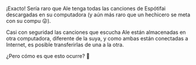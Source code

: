 ¡Exacto! Sería raro que Ale tenga todas las canciones de Espótifai descargadas en su computadora (y aún más raro que un hechicero se meta con su compu :stuck_out_tongue_winking_eye:). 

Casi con seguridad las canciones que escucha Ale están almacenadas en otra computadora, diferente de la suya, y como ambas están conectadas a Internet, es posible transferirlas de una a la otra. 

¿Pero cómo es que esto ocurre? :eyes:
